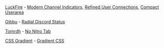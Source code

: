 [LuckFire](https://github.com/LuckFire) - [Modern Channel Indicators](https://github.com/LuckFire/modern-channel-indicators), [Refined User Connections](https://github.com/Discord-Theme-Addons/Refined-User-Connections), [Compact Userarea](https://github.com/Discord-Theme-Addons/compact-userarea)

[Gibbu](https://www.gibbu.me) - [Radial Discord Status](https://github.com/DiscordStyles/RadialStatus)

[Tomrdh](https://github.com/Tomrdh) - [No Nitro Tab](https://github.com/Tomrdh/discord-addons/blob/master/download-themes-here)

[CSS Gradient](https://cssgradient.io/) - [Gradient CSS](https://gradienthunt.com/gradient/17999)
